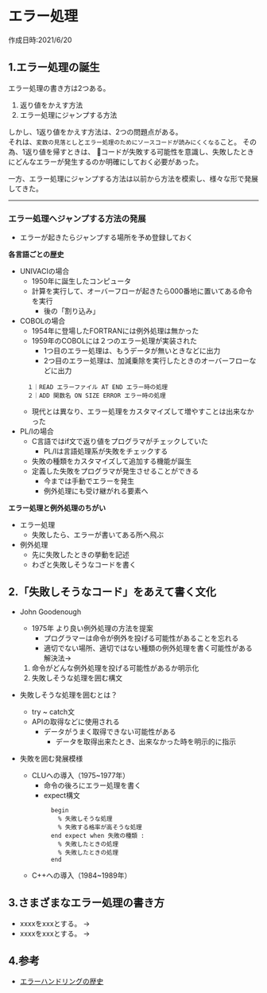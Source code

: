 # エラー処理
作成日時:2021/6/20


## 1.エラー処理の誕生

エラー処理の書き方は2つある。

1. 返り値をかえす方法
2. エラー処理にジャンプする方法

しかし、1返り値をかえす方法は、2つの問題点がある。   
それは、`変数の見落とし`と`エラー処理のためにソースコードが読みにくくなる`こと。
その為、1返り値を帰すときは、
👀コードが失敗する可能性を意識し、失敗したときにどんなエラーが発生するのか明確にしておく必要があった。

一方、エラー処理にジャンプする方法は以前から方法を模索し、様々な形で発展してきた。

---

### エラー処理へジャンプする方法の発展

* エラーが起きたらジャンプする場所を予め登録しておく

**各言語ごとの歴史**
* UNIVACIの場合
  * 1950年に誕生したコンピュータ
  * 計算を実行して、オーバーフローが起きたら000番地に置いてある命令を実行
    * 後の「割り込み」
* COBOLの場合
  * 1954年に登場したFORTRANには例外処理は無かった
  * 1959年のCOBOLには２つのエラー処理が実装された
    * 1つ目のエラー処理は、もうデータが無いときなどに出力
    * 2つ目のエラー処理は、加減乗除を実行したときのオーバーフローなどに出力
  ```
    １｜READ エラーファイル AT END エラー時の処理
    ２｜ADD 関数名 ON SIZE ERROR エラー時の処理
  ```
  * 現代とは異なり、エラー処理をカスタマイズして増やすことは出来なかった
* PL/Iの場合
  * C言語ではif文で返り値をプログラマがチェックしていた
    * PL/Iは言語処理系が失敗をチェックする
  * 失敗の種類をカスタマイズして追加する機能が誕生
  * 定義した失敗をプログラマが発生させることができる
    * 今までは手動でエラーを発生
    * 例外処理にも受け継がれる要素へ

**エラー処理と例外処理のちがい**
- エラー処理
  - 失敗したら、エラーが書いてある所へ飛ぶ
- 例外処理
  - 先に失敗したときの挙動を記述
  - わざと失敗しそうなコードを書く

## 2.「失敗しそうなコード」をあえて書く文化
* John Goodenough
  * 1975年 より良い例外処理の方法を提案
    * プログラマーは命令が例外を投げる可能性があることを忘れる
    * 適切でない場所、適切ではない種類の例外処理を書く可能性がある
  解決法→
  1. 命令がどんな例外処理を投げる可能性があるか明示化
  2. 失敗しそうな処理を囲む構文

* 失敗しそうな処理を囲むとは？
  * try ~ catch文
  * APIの取得などに使用される
    * データがうまく取得できない可能性がある
      * データを取得出来たとき、出来なかった時を明示的に指示


* 失敗を囲む発展模様
  * CLUへの導入（1975~1977年）
    * 命令の後ろにエラー処理を書く
    * expect構文
      ```
        begin
          % 失敗しそうな処理
          % 失敗する格率が高そうな処理
        end expect when 失敗の種類 :
          % 失敗したときの処理
          % 失敗したときの処理
        end
      ```
  * C++への導入（1984~1989年）

## 3.さまざまなエラー処理の書き方
* xxxxをxxxとする。
→
* xxxxをxxxとする。
→

## 4.参考
* [エラーハンドリングの歴史](https://faithandbrave.github.io/article/error_handling.html)